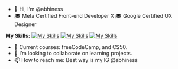 - 👋 Hi, I’m @abhiness
- 🎓 Meta Certified Front-end Developer X 🎓 Google Certified UX Designer

  
<b>My Skills:</b>
[![My Skills](https://skillicons.dev/icons?i=html,css,js,react&theme=dark)](https://skillicons.dev) [![My Skills](https://skillicons.dev/icons?i=tailwind,sass&theme=dark )](https://skillicons.dev) [![My Skills](https://skillicons.dev/icons?i=figma&theme=dark )](https://skillicons.dev)
- 🧠 Current courses: freeCodeCamp, and CS50.
- 💞️ I’m looking to collaborate on learning projects. 
- 📫 How to reach me: Best way is my IG @abhiness

<!---
abhiness/abhiness is a ✨ special ✨ repository because its `README.md` (this file) appears on your GitHub profile.
You can click the Preview link to take a look at your changes.
--->
